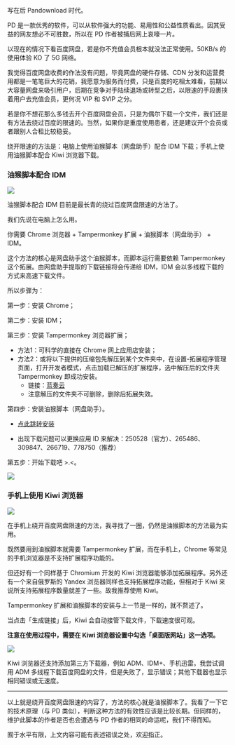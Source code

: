 写在后 Pandownload 时代。

PD 是一款优秀的软件，可以从软件强大的功能、易用性和公益性质看出。因其受益的网友想必不可胜数，所以在 PD 作者被捕后网上哀嚎一片。

以现在的情况下看百度网盘，若是你不充值会员根本就没法正常使用。50KB/s 的使用体验 KO 了 5G 网络。

我觉得百度网盘收费的作法没有问题，毕竟网盘的硬件存储、CDN 分发和运营费用都是一笔笔巨大的花销，我愿意为服务而付费，只是百度的吃相太难看，前期以大容量网盘来吸引用户，后期在竞争对手陆续退场或转型之后，以限速的手段裹挟着用户去充值会员，更何况 VIP 和 SVIP 之分。

若是你不想花那么多钱去开个百度网盘会员，只是为偶尔下载一个文件，我们还是有方法去绕过百度的限速的。当然，如果你是重度使用患者，还是建议开个会员或者跟别人合租比较稳妥。

绕开限速的方法是：电脑上使用油猴脚本（网盘助手）配合 IDM 下载；手机上使用油猴脚本配合 Kiwi 浏览器下载。

### 油猴脚本配合 IDM

![](https://cdn.jsdelivr.net/gh/joeyliu6/Blogger@master/static_files/iljw/img/large/Tampermonkey.png)

油猴脚本配合 IDM 目前是最长青的绕过百度网盘限速的方法了。

我们先说在电脑上怎么用。

你需要 Chrome 浏览器 + Tampermonkey 扩展 + 油猴脚本（网盘助手） + IDM。

这个方法的核心是网盘助手这个油猴脚本，而脚本运行需要依赖 Tampermonkey 这个拓展。由网盘助手提取的下载链接将会传递给 IDM，IDM 会以多线程下载的方式来高速下载文件。

所以步骤为：

第一步：安装 Chrome；

第二步：安装 IDM；

第三步：安装 Tampermonkey 浏览器扩展；

- 方法1：可科学的直接在 Chrome 网上应用店安装；
- 方法2：或将以下提供的压缩包先解压到某个文件夹中，在设置-拓展程序管理页面，打开开发者模式，点击加载已解压的扩展程序，选中解压后的文件夹 Tampermonkey 即成功安装。
  - 链接：[蓝奏云](https://lanzous.com/icrzoeh)
  - 注意解压的文件夹不可删除，删除后拓展失效。

第四步：安装油猴脚本（网盘助手）。

- [点此跳转安装](https://greasyfork.org/zh-CN/scripts/378301-网盘助手)

- 出现下载问题可以更换应用 ID 来解决：250528（官方）、265486、309847、266719、778750（推荐）

第五步：开始下载吧 >.<。

![](https://cdn.jsdelivr.net/gh/joeyliu6/Blogger@master/static_files/iljw/img/large/baiduwangpan-js-idm-windows.gif)

### 手机上使用 Kiwi 浏览器

![](https://cdn.jsdelivr.net/gh/joeyliu6/Blogger@master/static_files/iljw/img/large/Kiwi-Browser.png)

在手机上绕开百度网盘限速的方法，我寻找了一圈，仍然是油猴脚本的方法最为实用。

既然要用到油猴脚本就需要 Tampermonkey 扩展，而在手机上，Chrome 等常见的手机浏览器是不支持扩展程序功能的。

但还好有一个同样基于 Chromium 开发的 Kiwi 浏览器能够添加拓展程序。另外还有一个来自俄罗斯的 Yandex 浏览器同样也支持拓展程序功能，但相对于 Kiwi 来说所支持拓展程序数量就差了一些。故我推荐使用 Kiwi。

Tampermonkey 扩展和油猴脚本的安装与上一节是一样的，就不赘述了。

当点击「生成链接」后，Kiwi 会自动接管下载文件，下载速度很可观。

**注意在使用过程中，需要在 Kiwi 浏览器设置中勾选「桌面版网站」这一选项。**

![](https://cdn.jsdelivr.net/gh/joeyliu6/Blogger@master/static_files/iljw/img/large/baiduwangpan-kiwi-android.gif)

Kiwi 浏览器还支持添加第三方下载器，例如 ADM、IDM+、手机迅雷。我尝试调用 ADM 多线程下载百度网盘的文件，但是失败了，显示错误；其他下载器也显示相同错误或无速度。

--------
以上就是绕开百度网盘限速的内容了，方法的核心就是油猴脚本了。我看了一下它的技术原理（与 PD 类似），判断这种方法的有效性应该是比较长期。但同样的，维护此脚本的作者是否也会遭遇与 PD 作者的相同的命运呢，我们不得而知。

囿于水平有限，上文内容可能有表述错误之处，欢迎指正。
<!--stackedit_data:
eyJoaXN0b3J5IjpbMzc0ODEwOTc3LDExNzQwOTg0ODBdfQ==
-->